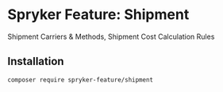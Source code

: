 # Spryker Feature: Shipment

Shipment Carriers & Methods, Shipment Cost Calculation Rules

## Installation

```
composer require spryker-feature/shipment
```
